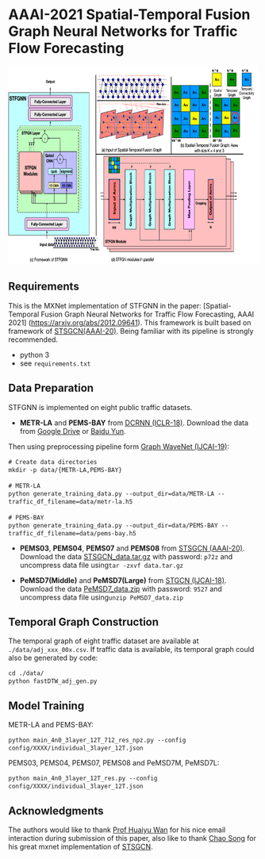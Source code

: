# AAAI-2021 Spatial-Temporal Fusion Graph Neural Networks for Traffic Flow Forecasting
<p align="center">
  <img width="800" height="400" src=./documents/stfgnn.png>
</p>

## Requirements
This is the MXNet implementation of STFGNN in the paper: [Spatial-Temporal Fusion Graph Neural Networks for Traffic Flow Forecasting, AAAI 2021] (https://arxiv.org/abs/2012.09641). 
This framework is built based on framework of [STSGCN(AAAI-20)](https://github.com/Davidham3/STSGCN). Being familiar with its pipeline is strongly recommended. 
- python 3
- see `requirements.txt`
## Data Preparation
STFGNN is implemented on eight public traffic datasets.
- **METR-LA** and **PEMS-BAY** from [DCRNN (ICLR-18)](https://github.com/liyaguang/DCRNN).
Download the data from [Google Drive](https://drive.google.com/open?id=10FOTa6HXPqX8Pf5WRoRwcFnW9BrNZEIX) or [Baidu Yun](https://pan.baidu.com/s/14Yy9isAIZYdU__OYEQGa_g).

Then using preprocessing pipeline form [Graph WaveNet (IJCAI-19)](https://github.com/nnzhan/Graph-WaveNet):
```
# Create data directories
mkdir -p data/{METR-LA,PEMS-BAY}

# METR-LA
python generate_training_data.py --output_dir=data/METR-LA --traffic_df_filename=data/metr-la.h5

# PEMS-BAY
python generate_training_data.py --output_dir=data/PEMS-BAY --traffic_df_filename=data/pems-bay.h5

```

- **PEMS03**, **PEMS04**, **PEMS07** and **PEMS08** from [STSGCN (AAAI-20)](https://github.com/Davidham3/STSGCN).
Download the data [STSGCN_data.tar.gz](https://pan.baidu.com/s/1ZPIiOM__r1TRlmY4YGlolw) with password: `p72z` and uncompress data file using`tar -zxvf data.tar.gz`

- **PeMSD7(Middle)** and **PeMSD7(Large)** from [STGCN (IJCAI-18)](https://github.com/VeritasYin/STGCN_IJCAI-18).
Download the data [PeMSD7_data.zip](https://pan.baidu.com/s/1fNz0powVkm9mNUjLoIX30w) with password: `9527` and uncompress data file using`unzip PeMSD7_data.zip`

## Temporal Graph Construction
The temporal graph of eight traffic dataset are available at `./data/adj_xxx_00x.csv`. If traffic data is available, its temporal graph could also be generated by code:
```
cd ./data/
python fastDTW_adj_gen.py
```

## Model Training
METR-LA and PEMS-BAY:
```
python main_4n0_3layer_12T_712_res_npz.py --config config/XXXX/individual_3layer_12T.json
```

PEMS03, PEMS04, PEMS07, PEMS08 and PeMSD7M, PeMSD7L:
```
python main_4n0_3layer_12T_res.py --config config/XXXX/individual_3layer_12T.json
```
## Acknowledgments
The authors would like to thank [Prof Huaiyu Wan](http://scit.bjtu.edu.cn/cms/staff/8793/?cat=102) for his nice email interaction during submission of this paper, also like to thank [Chao Song](https://github.com/Davidham3) for his great mxnet implementation of [STSGCN](https://github.com/Davidham3/STSGCN).
